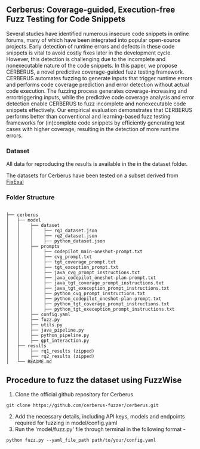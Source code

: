 ## Cerberus: Coverage-guided, Execution-free Fuzz Testing for Code Snippets

Several studies have identified numerous insecure code snippets in online forums, many of which have been integrated into popular open-source projects. Early detection of runtime errors and defects in these code snippets is vital to avoid costly fixes later in the development cycle. However, this detection is challenging due to the incomplete and nonexecutable nature of the code snippets. In this paper, we propose CERBERUS, a novel predictive coverage-guided fuzz testing framework. CERBERUS automates fuzzing to generate inputs that trigger runtime errors and performs code coverage prediction and error detection without actual code execution. The fuzzing process generates coverage-increasing and errortriggering inputs, while the predictive code coverage analysis and error detection enable CERBERUS to fuzz incomplete and nonexecutable code snippets effectively. Our empirical evaluation demonstrates that CERBERUS performs better than conventional and learning-based fuzz testing frameworks for (in)complete code snippets by efficiently generating test cases with higher coverage, resulting in the detection of more runtime errors.

### Dataset
All data for reproducing the results is available in the in the dataset folder.

The datasets for Cerberus have been tested on a subset derived from [FixExal](https://arxiv.org/abs/2206.07796)

### Folder Structure 
```

├── cerberus
│   ├── model
│   │    ├── dataset
│   │    │    ├── rq1_dataset.json
│   │    │    ├── rq2_dataset.json
│   │    │    ├── python_dataset.json
│   │    ├── prompts
│   │    │    ├── codepilot_main-oneshot-prompt.txt
│   │    │    ├── cvg_prompt.txt
│   │    │    ├── tgt_coverage_prompt.txt
│   │    │    ├── tgt_exception_prompt.txt
│   │    │    ├── java_cvg_prompt_instructions.txt
│   │    │    ├── java_codepilot_oneshot-plan-prompt.txt
│   │    │    ├── java_tgt_coverage_prompt_instructions.txt
│   │    │    ├── java_tgt_exeception_prompt_instructions.txt
│   │    │    ├── python_cvg_prompt_instructions.txt
│   │    │    ├── python_codepilot_oneshot-plan-prompt.txt
│   │    │    ├── python_tgt_coverage_prompt_instructions.txt
│   │    │    ├── python_tgt_exeception_prompt_instructions.txt
│   │    ├── config.yaml
│   │    ├── fuzz.py
│   │    ├── utils.py
│   │    ├── java_pipeline.py
│   │    ├── python_pipeline.py
│   │    ├── gpt_interaction.py
│   ├── results
│   │    ├── rq1_results (zipped)
│   │    ├── rq2_results (zipped)
│   └── README.md
```

## Procedure to fuzz the dataset using FuzzWise

1. Clone the official github repository for Cerberus
```
git clone https://github.com/cerberus-fuzzer/cerberus.git
```
2. Add the necessary details, including API keys, models and endpoints required for fuzzing in model/config.yaml
3. Run the 'model/fuzz.py' file through terminal in the following format - 
```
python fuzz.py --yaml_file_path path/to/your/config.yaml
```
